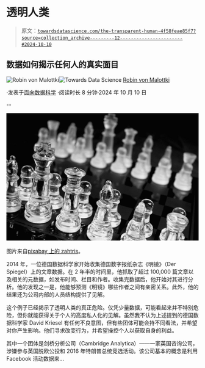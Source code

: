 # 透明人类

> 原文：[`towardsdatascience.com/the-transparent-human-4f58feae85f7?source=collection_archive---------12-----------------------#2024-10-10`](https://towardsdatascience.com/the-transparent-human-4f58feae85f7?source=collection_archive---------12-----------------------#2024-10-10)

## 数据如何揭示任何人的真实面目

[](https://medium.com/@robinvm?source=post_page---byline--4f58feae85f7--------------------------------)![Robin von Malottki](https://medium.com/@robinvm?source=post_page---byline--4f58feae85f7--------------------------------)[](https://towardsdatascience.com/?source=post_page---byline--4f58feae85f7--------------------------------)![Towards Data Science](https://towardsdatascience.com/?source=post_page---byline--4f58feae85f7--------------------------------) [Robin von Malottki](https://medium.com/@robinvm?source=post_page---byline--4f58feae85f7--------------------------------)

·发表于[面向数据科学](https://towardsdatascience.com/?source=post_page---byline--4f58feae85f7--------------------------------) ·阅读时长 8 分钟·2024 年 10 月 10 日

--

![](img/3c555b38ebba8f9b9af7e1bc7efd9d13.png)

图片来自[pixabay 上的 zahtris](https://pixabay.com/photos/chess-pawn-queen-knight-mate-3066319/)。

2014 年，一位德国数据科学家开始收集德国数字报纸杂志《明镜》（Der Spiegel）上的文章数据。在 2 年半的时间里，他抓取了超过 100,000 篇文章以及相关的元数据，如发布时间、栏目和作者。收集完数据后，他开始对其进行分析。他的发现之一是，他能够预测《明镜》哪些作者之间有亲密关系。此外，他的结果还为公司内部的人员结构提供了见解。

这个例子已经揭示了透明人类的真正危险。仅凭少量数据，可能看起来并不特别危险，但你就能获得关于个人的高度私人化的见解。虽然我不认为上述提到的德国数据科学家 David Kriesel 有任何不良意图，但有些团体可能会持不同看法，并希望对你产生影响。他们寻求改变行为，并希望操控个人以获取自身的利益。

其中一个团体是剑桥分析公司（Cambridge Analytica）——一家英国咨询公司，涉嫌参与英国脱欧公投和 2016 年特朗普总统竞选活动。该公司基本的概念是利用 Facebook 活动数据来...

